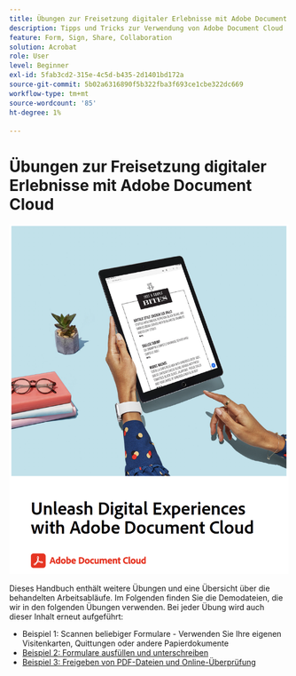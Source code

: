 ```yaml
---
title: Übungen zur Freisetzung digitaler Erlebnisse mit Adobe Document Cloud
description: Tipps und Tricks zur Verwendung von Adobe Document Cloud
feature: Form, Sign, Share, Collaboration
solution: Acrobat
role: User
level: Beginner
exl-id: 5fab3cd2-315e-4c5d-b435-2d1401bd172a
source-git-commit: 5b02a6316890f5b322fba3f693ce1cbe322dc669
workflow-type: tm+mt
source-wordcount: '85'
ht-degree: 1%

---
```


# Übungen zur Freisetzung digitaler Erlebnisse mit Adobe Document Cloud

[![Bild](assets/rebrand.png)](assets/Unleash_Digital_Experiences_with_Adobe_Document_Cloud.pdf)

Dieses Handbuch enthält weitere Übungen und eine Übersicht über die behandelten Arbeitsabläufe. Im Folgenden finden Sie die Demodateien, die wir in den folgenden Übungen verwenden. Bei jeder Übung wird auch dieser Inhalt erneut aufgeführt:

* Beispiel 1: Scannen beliebiger Formulare - Verwenden Sie Ihre eigenen Visitenkarten, Quittungen oder andere Papierdokumente
* [Beispiel 2: Formulare ausfüllen und unterschreiben](assets/03_FillSignScan.zip)
* [Beispiel 3: Freigeben von PDF-Dateien und Online-Überprüfung](assets/01_Review.zip)
